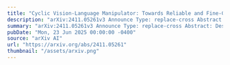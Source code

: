 ```yaml
---
title: "Cyclic Vision-Language Manipulator: Towards Reliable and Fine-Grained Image Interpretation for Automated Report Generation"
description: "arXiv:2411.05261v3 Announce Type: replace-cross Abstract: Despite significant advancements in automated report generation, the opaqueness of text interpretability continues to cast doubt on the reliability of the content produced. This paper introduces a novel approach to identify specific image features in X-ray images that influence the outputs of report generation models. Specifically, we propose Cyclic Vision-Language Manipulator CVLM, a module to generate a manipulated X-ray from an original X-ray and its report from a designated report generator. The essence of CVLM is that cycling manipulated X-rays to the report generator produces altered reports aligned with the alterations pre-injected into the reports for X-ray generation, achieving the term 'cyclic manipulation'. This process allows direct comparison between original and manipulated X-rays, clarifying the critical image features driving changes in reports and enabling model users to assess the reliability of the generated texts. Empirical evaluations demonstrate that CVLM can identify more precise and reliable features compared to existing explanation methods, significantly enhancing the transparency and applicability of AI-generated reports."
summary: "arXiv:2411.05261v3 Announce Type: replace-cross Abstract: Despite significant advancements in automated report generation, the opaqueness of text interpretability continues to cast doubt on the reliability of the content produced. This paper introduces a novel approach to identify specific image features in X-ray images that influence the outputs of report generation models. Specifically, we propose Cyclic Vision-Language Manipulator CVLM, a module to generate a manipulated X-ray from an original X-ray and its report from a designated report generator. The essence of CVLM is that cycling manipulated X-rays to the report generator produces altered reports aligned with the alterations pre-injected into the reports for X-ray generation, achieving the term 'cyclic manipulation'. This process allows direct comparison between original and manipulated X-rays, clarifying the critical image features driving changes in reports and enabling model users to assess the reliability of the generated texts. Empirical evaluations demonstrate that CVLM can identify more precise and reliable features compared to existing explanation methods, significantly enhancing the transparency and applicability of AI-generated reports."
pubDate: "Mon, 23 Jun 2025 00:00:00 -0400"
source: "arXiv AI"
url: "https://arxiv.org/abs/2411.05261"
thumbnail: "/assets/arxiv.png"
---
```


